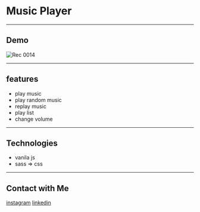 # Music Player
- - - 
## Demo
![Rec 0014](https://user-images.githubusercontent.com/87765316/130356021-d874a78d-1991-499d-9bb4-703966815757.gif)
- - - 
## features
- play music
- play random music
- replay music
- play list
- change volume 
---  
## Technologies
- vanila js
- sass => css
- --
## Contact with Me
[instagram](https://www.instagram.com/alikhani_developer/)
[linkedin](https://www.linkedin.com/in/amir-hossein-agha-alikhani-060a88217/)
